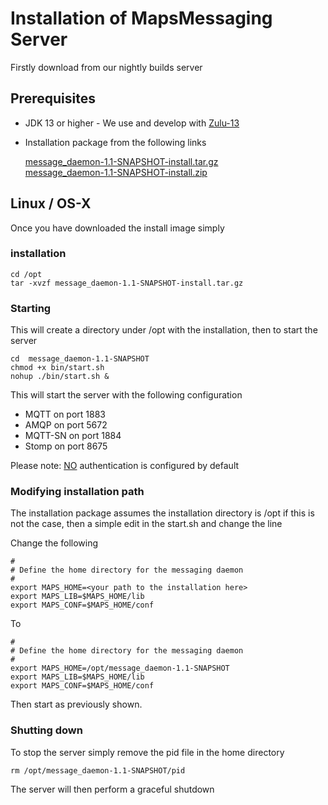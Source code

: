 # Installation of MapsMessaging Server

Firstly download from our nightly builds server 

## Prerequisites 

* JDK 13 or higher - We use and develop with [Zulu-13](https://www.azul.com/downloads/zulu-community/?package=jdk)
* Installation package from the following links

    [message_daemon-1.1-SNAPSHOT-install.tar.gz](https://mapsmessaging.jfrog.io/artifactory/mapsmessaging-images-prod/message_daemon-1.1-SNAPSHOT-install.tar.gz) \
    [message_daemon-1.1-SNAPSHOT-install.zip](https://mapsmessaging.jfrog.io/artifactory/mapsmessaging-images-prod/message_daemon-1.1-SNAPSHOT-install.zip)

## Linux / OS-X

Once you have downloaded the install image simply

### installation

```shell
cd /opt
tar -xvzf message_daemon-1.1-SNAPSHOT-install.tar.gz
```

### Starting
This will create a directory under /opt with the installation, then to start the server
```shell
cd  message_daemon-1.1-SNAPSHOT
chmod +x bin/start.sh
nohup ./bin/start.sh &
```

This will start the server with the following configuration

* MQTT on port 1883 
* AMQP on port 5672
* MQTT-SN on port 1884
* Stomp on port 8675

Please note: <u>NO</u> authentication is configured by default

### Modifying installation path

The installation package assumes the installation directory is /opt if this is not the case, then a simple edit in the start.sh and change the line

Change the following
```shell
#
# Define the home directory for the messaging daemon
#
export MAPS_HOME=<your path to the installation here>
export MAPS_LIB=$MAPS_HOME/lib
export MAPS_CONF=$MAPS_HOME/conf
```

To 

```shell
#
# Define the home directory for the messaging daemon
#
export MAPS_HOME=/opt/message_daemon-1.1-SNAPSHOT
export MAPS_LIB=$MAPS_HOME/lib
export MAPS_CONF=$MAPS_HOME/conf
```

Then start as previously shown.

### Shutting down

To stop the server simply remove the pid file in the home directory

```shell
rm /opt/message_daemon-1.1-SNAPSHOT/pid
```
The server will then perform a graceful shutdown